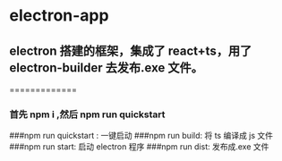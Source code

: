 # electron-app

## electron 搭建的框架，集成了 react+ts，用了 electron-builder 去发布.exe 文件。

=============

### 首先 npm i ,然后 npm run quickstart

###npm run quickstart : 一键启动
###npm run build: 将 ts 编译成 js 文件
###npm run start: 启动 electron 程序
###npm run dist: 发布成.exe 文件
